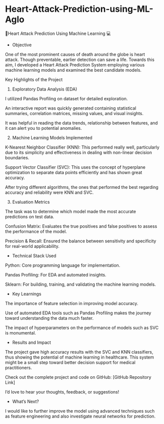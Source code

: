 # Heart-Attack-Prediction-using-ML-Aglo
🚀Heart Attack Prediction Using Machine Learning 💻

- Objective

One of the most prominent causes of death around the globe is heart attack. Though preventable, earlier detection can save a life. Towards this aim, I developed a Heart Attack Prediction System employing various machine learning models and examined the best candidate models.

Key Highlights of the Project



1. Exploratory Data Analysis (EDA)

I utilized Pandas Profiling on dataset for detailed exploration.

An interactive report was quickly generated containing statistical summaries, correlation matrices, missing values, and visual insights.

It was helpful in reading the data trends, relationship between features, and it can alert you to potential anomalies.



2. Machine Learning Models Implemented

K-Nearest Neighbor Classifier (KNN): This performed really well, particularly due to its simplicity and effectiveness in dealing with non-linear decision boundaries.

Support Vector Classifier (SVC): This uses the concept of hyperplane optimization to separate data points efficiently and has shown great accuracy.

After trying different algorithms, the ones that performed the best regarding accuracy and reliability were KNN and SVC.



3. Evaluation Metrics

The task was to determine which model made the most accurate predictions on test data.

Confusion Matrix: Evaluates the true positives and false positives to assess the performance of the model.

Precision & Recall: Ensured the balance between sensitivity and specificity for real-world applicability.



* Technical Stack Used

Python: Core programming language for implementation.

Pandas Profiling: For EDA and automated insights.

Sklearn: For building, training, and validating the machine learning models.



* Key Learnings

The importance of feature selection in improving model accuracy.

Use of automated EDA tools such as Pandas Profiling makes the journey toward understanding the data much faster.

The impact of hyperparameters on the performance of models such as SVC is monumental.



- Results and Impact

The project gave high accuracy results with the SVC and KNN classifiers, thus showing the potential of machine learning in healthcare. This system might be a small step toward better decision support for medical practitioners.



Check out the complete project and code on GitHub: [GitHub Repository Link]

I’d love to hear your thoughts, feedback, or suggestions!

- What’s Next?

I would like to further improve the model using advanced techniques such as feature engineering and also investigate neural networks for prediction.


